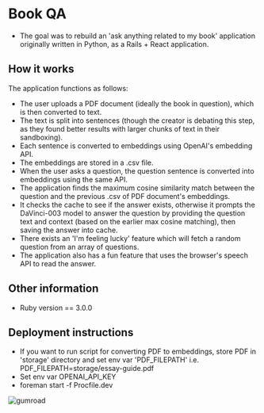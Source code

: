 # Book QA #

* The goal was to rebuild an 'ask anything related to my book' application originally written in Python, as a Rails + React application.

## How it works ##
The application functions as follows:

* The user uploads a PDF document (ideally the book in question), which is then converted to text.
* The text is split into sentences (though the creator is debating this step, as they found better results with larger chunks of text in their sandboxing).
* Each sentence is converted to embeddings using OpenAI's embedding API.
* The embeddings are stored in a .csv file.
* When the user asks a question, the question sentence is converted into embeddings using the same API.
* The application finds the maximum cosine similarity match between the question and the previous .csv of PDF document's embeddings.
* It checks the cache to see if the answer exists, otherwise it prompts the DaVinci-003 model to answer the question by providing the question text and context (based on the earlier max cosine matching), then saving the answer into cache.
* There exists an 'I'm feeling lucky' feature which will fetch a random question from an array of questions.
* The application also has a fun feature that uses the browser's speech API to read the answer.

## Other information ##

* Ruby version == 3.0.0

## Deployment instructions ##
* If you want to run script for converting PDF to embeddings, store PDF in 'storage' directory and set env var 'PDF_FILEPATH' i.e. PDF_FILEPATH=storage/essay-guide.pdf
* Set env var OPENAI_API_KEY
* foreman start -f Procfile.dev


![gumroad](https://user-images.githubusercontent.com/1294608/228309551-1c5af5b7-bf04-4372-9a33-8d8aecb72253.gif)
